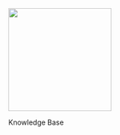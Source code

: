 <div class="readme">
  <img src="http://res.cloudinary.com/tesseract/image/upload/c_scale,h_206/v1507448078/logo-tesseract-completo-branco.png"
    height="206" />

  <p>Knowledge Base</p>
</div>
